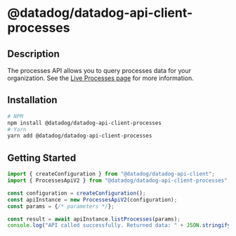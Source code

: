 # @datadog/datadog-api-client-processes

## Description

The processes API allows you to query processes data for your organization. See the [Live Processes page](https://docs.datadoghq.com/infrastructure/process/) for more information.

## Installation

```sh
# NPM
npm install @datadog/datadog-api-client-processes
# Yarn
yarn add @datadog/datadog-api-client-processes
```

## Getting Started
```ts
import { createConfiguration } from "@datadog/datadog-api-client";
import { ProcessesApiV2 } from "@datadog/datadog-api-client-processes";

const configuration = createConfiguration();
const apiInstance = new ProcessesApiV2(configuration);
const params = {/* parameters */};

const result = await apiInstance.listProcesses(params);
console.log("API called successfully. Returned data: " + JSON.stringify(result));
```